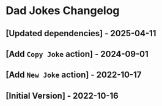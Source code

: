 # Dad Jokes Changelog

## [Updated dependencies] - 2025-04-11

## [Add `Copy Joke` action] - 2024-09-01

## [Add `New Joke` action] - 2022-10-17

## [Initial Version] - 2022-10-16